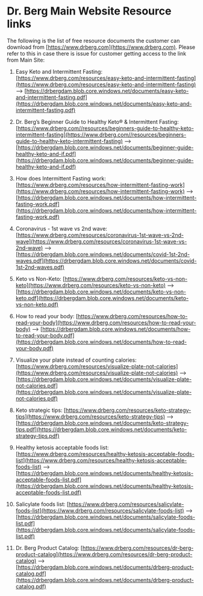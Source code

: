 # Dr. Berg Main Website Resource links

The following is the list of free resource documents the customer can download from [https://www.drberg.com](https://www.drberg.com).
Please refer to this in case there is issue for customer getting access to the link from Main Site:

1. Easy Keto and Intermittent Fasting: [https://www.drberg.com/resources/easy-keto-and-intermittent-fasting](https://www.drberg.com/resources/easy-keto-and-intermittent-fasting)
    \--> [https://drbergdam.blob.core.windows.net/documents/easy-keto-and-intermittent-fasting.pdf](https://drbergdam.blob.core.windows.net/documents/easy-keto-and-intermittent-fasting.pdf)

2. Dr. Berg’s Beginner Guide to Healthy Keto® & Intermittent Fasting: [https://www.drberg.com//resources/beginners-guide-to-healthy-keto-intermittent-fasting](https://www.drberg.com//resources/beginners-guide-to-healthy-keto-intermittent-fasting)
    \--> [https://drbergdam.blob.core.windows.net/documents/beginner-guide-healthy-keto-and-if.pdf](https://drbergdam.blob.core.windows.net/documents/beginner-guide-healthy-keto-and-if.pdf)

3. How does Intermittent Fasting work: [https://www.drberg.com/resources/how-intermittent-fasting-work](https://www.drberg.com/resources/how-intermittent-fasting-work)
    \--> [https://drbergdam.blob.core.windows.net/documents/how-intermittent-fasting-work.pdf](https://drbergdam.blob.core.windows.net/documents/how-intermittent-fasting-work.pdf)

4. Coronavirus - 1st wave vs 2nd wave: [https://www.drberg.com/resources/coronavirus-1st-wave-vs-2nd-wave](https://www.drberg.com/resources/coronavirus-1st-wave-vs-2nd-wave)
    \--> [https://drbergdam.blob.core.windows.net/documents/covid-1st-2nd-waves.pdf](https://drbergdam.blob.core.windows.net/documents/covid-1st-2nd-waves.pdf)

5. Keto vs Non-Keto: [https://www.drberg.com/resources/keto-vs-non-keto](https://www.drberg.com/resources/keto-vs-non-keto)
    \--> [https://drbergdam.blob.core.windows.net/documents/keto-vs-non-keto.pdf](https://drbergdam.blob.core.windows.net/documents/keto-vs-non-keto.pdf)

6. How to read your body: [https://www.drberg.com/resources/how-to-read-your-body](https://www.drberg.com/resources/how-to-read-your-body)
    \--> [https://drbergdam.blob.core.windows.net/documents/how-to-read-your-body.pdf](https://drbergdam.blob.core.windows.net/documents/how-to-read-your-body.pdf)

7. Visualize your plate instead of counting calories: [https://www.drberg.com/resources/visualize-plate-not-calories](https://www.drberg.com/resources/visualize-plate-not-calories)
    \--> [https://drbergdam.blob.core.windows.net/documents/visualize-plate-not-calories.pdf](https://drbergdam.blob.core.windows.net/documents/visualize-plate-not-calories.pdf)

8. Keto strategic tips: [https://www.drberg.com/resources/keto-strategy-tips](https://www.drberg.com/resources/keto-strategy-tips)
    \--> [https://drbergdam.blob.core.windows.net/documents/keto-strategy-tips.pdf](https://drbergdam.blob.core.windows.net/documents/keto-strategy-tips.pdf)

9. Healthy ketosis acceptable foods list: [https://www.drberg.com/resources/healthy-ketosis-acceptable-foods-list](https://www.drberg.com/resources/healthy-ketosis-acceptable-foods-list)
    \--> [https://drbergdam.blob.core.windows.net/documents/healthy-ketosis-acceptable-foods-list.pdf](https://drbergdam.blob.core.windows.net/documents/healthy-ketosis-acceptable-foods-list.pdf)

10. Salicylate foods list: [https://www.drberg.com/resources/salicylate-foods-list](https://www.drberg.com/resources/salicylate-foods-list)
    \--> [https://drbergdam.blob.core.windows.net/documents/salicylate-foods-list.pdf](https://drbergdam.blob.core.windows.net/documents/salicylate-foods-list.pdf)

11. Dr. Berg Product Catalog: [https://www.drberg.com/resources/dr-berg-product-catalog](https://www.drberg.com/resources/dr-berg-product-catalog)
    \--> [https://drbergdam.blob.core.windows.net/documents/drberg-product-catalog.pdf](https://drbergdam.blob.core.windows.net/documents/drberg-product-catalog.pdf)